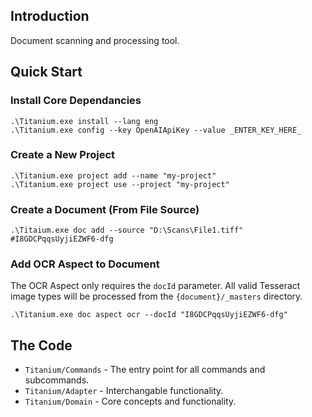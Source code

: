 ## Introduction

Document scanning and processing tool.

## Quick Start


### Install Core Dependancies

```shell
.\Titanium.exe install --lang eng
.\Titanium.exe config --key OpenAIApiKey --value _ENTER_KEY_HERE_
```

### Create a New Project

```shell
.\Titanium.exe project add --name "my-project"
.\Titanium.exe project use --project "my-project"
```

### Create a Document (From File Source)

```shell
.\Titaium.exe doc add --source "D:\Scans\File1.tiff"
#I8GDCPqqsUyjiEZWF6-dfg
```

### Add OCR Aspect to Document

The OCR Aspect only requires the `docId` parameter. All valid Tesseract image types will be processed from the
`{document}/_masters` directory.

```shell
.\Titanium.exe doc aspect ocr --docId "I8GDCPqqsUyjiEZWF6-dfg"
```
## The Code

 - `Titanium/Commands` - The entry point for all commands and subcommands.
 - `Titanium/Adapter` - Interchangable functionality.
 - `Titanium/Domain` - Core concepts and functionality.

